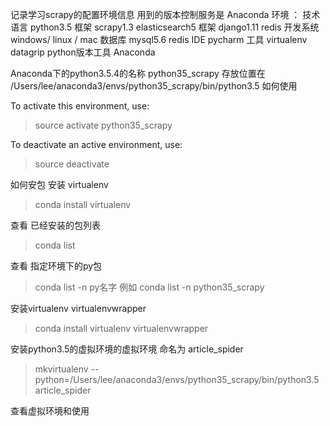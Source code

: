 记录学习scrapy的配置环境信息
用到的版本控制服务是 Anaconda
环境 ：
技术语言 python3.5
框架 scrapy1.3 elasticsearch5
框架 django1.11 redis
开发系统 windows/ linux / mac
数据库 mysql5.6 redis
IDE pycharm
工具 virtualenv datagrip
python版本工具 Anaconda

Anaconda下的python3.5.4的名称 python35_scrapy
存放位置在 /Users/lee/anaconda3/envs/python35_scrapy/bin/python3.5
如何使用

To activate this environment, use:

> source activate python35_scrapy

To deactivate an active environment, use:

> source deactivate

如何安包
安装 virtualenv
> conda install virtualenv

查看 已经安装的包列表
> conda list

查看 指定环境下的py包
> conda list -n py名字
例如 conda list -n python35_scrapy

安装virtualenv virtualenvwrapper
> conda install virtualenv virtualenvwrapper

安装python3.5的虚拟环境的虚拟环境 命名为 article_spider

> mkvirtualenv --python=/Users/lee/anaconda3/envs/python35_scrapy/bin/python3.5 article_spider

查看虚拟环境和使用
>